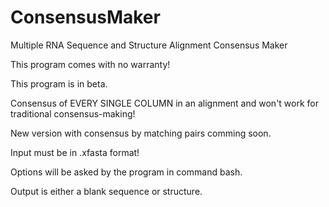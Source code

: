 # ConsensusMaker
Multiple RNA Sequence and Structure Alignment Consensus Maker

This program comes with no warranty!

This program is in beta.

Consensus of EVERY SINGLE COLUMN in an alignment and won't work for traditional consensus-making!

New version with consensus by matching pairs comming soon.

Input must be in .xfasta format!

Options will be asked by the program in command bash.

Output is either a blank sequence or structure.

